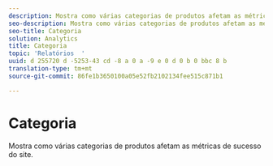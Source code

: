 ```yaml
---
description: Mostra como várias categorias de produtos afetam as métricas de sucesso do site.
seo-description: Mostra como várias categorias de produtos afetam as métricas de sucesso do site.
seo-title: Categoria
solution: Analytics
title: Categoria
topic: 'Relatórios  '
uuid: d 255720 d -5253-43 cd -8 a 0 a -9 e 0 d 0 b 0 bbc 8 b
translation-type: tm+mt
source-git-commit: 86fe1b3650100a05e52fb2102134fee515c871b1

---
```



# Categoria

Mostra como várias categorias de produtos afetam as métricas de sucesso do site.

